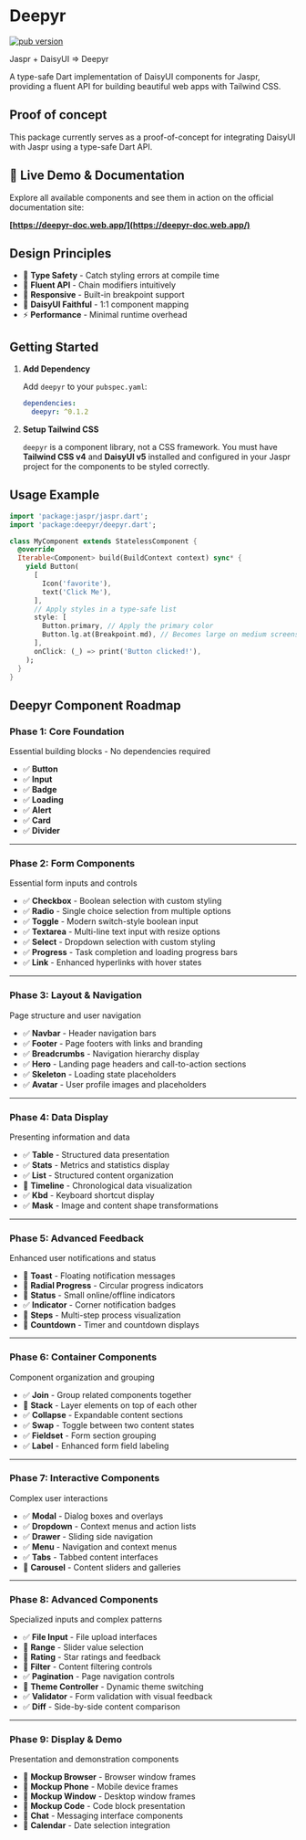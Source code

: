 # Deepyr

[![pub version](https://img.shields.io/pub/v/deepyr.svg)](https://pub.dev/packages/deepyr)

Jaspr + DaisyUI => Deepyr

A type-safe Dart implementation of DaisyUI components for Jaspr, providing a fluent API for building beautiful web apps with Tailwind CSS.

## Proof of concept

This package currently serves as a proof-of-concept for integrating DaisyUI with Jaspr using a type-safe Dart API.

## 🚀 Live Demo & Documentation

Explore all available components and see them in action on the official documentation site:

**[https://deepyr-doc.web.app/](https://deepyr-doc.web.app/)**

## **Design Principles**

- 🎯 **Type Safety** - Catch styling errors at compile time
- 🔧 **Fluent API** - Chain modifiers intuitively
- 📱 **Responsive** - Built-in breakpoint support
- 🎨 **DaisyUI Faithful** - 1:1 component mapping
- ⚡ **Performance** - Minimal runtime overhead

## Getting Started

1. **Add Dependency**

    Add `deepyr` to your `pubspec.yaml`:

    ```yaml
    dependencies:
      deepyr: ^0.1.2
    ```

2. **Setup Tailwind CSS**

    `deepyr` is a component library, not a CSS framework. You must have **Tailwind CSS v4** and **DaisyUI v5** installed and configured in your Jaspr project for the components to be styled correctly.

## Usage Example

```dart
import 'package:jaspr/jaspr.dart';
import 'package:deepyr/deepyr.dart';

class MyComponent extends StatelessComponent {
  @override
  Iterable<Component> build(BuildContext context) sync* {
    yield Button(
      [
        Icon('favorite'),
        text('Click Me'),
      ],
      // Apply styles in a type-safe list
      style: [
        Button.primary, // Apply the primary color
        Button.lg.at(Breakpoint.md), // Becomes large on medium screens and up
      ],
      onClick: (_) => print('Button clicked!'),
    );
  }
}
```

## Deepyr Component Roadmap

### **Phase 1: Core Foundation**

Essential building blocks - No dependencies required

- ✅ **Button**
- ✅ **Input**
- ✅ **Badge**
- ✅ **Loading**
- ✅ **Alert**
- ✅ **Card**
- ✅ **Divider**

---

### **Phase 2: Form Components**

Essential form inputs and controls

- ✅ **Checkbox** - Boolean selection with custom styling
- ✅ **Radio** - Single choice selection from multiple options
- ✅ **Toggle** - Modern switch-style boolean input
- ✅ **Textarea** - Multi-line text input with resize options
- ✅ **Select** - Dropdown selection with custom styling
- ✅ **Progress** - Task completion and loading progress bars
- ✅ **Link** - Enhanced hyperlinks with hover states

---

### **Phase 3: Layout & Navigation**

Page structure and user navigation

- ✅ **Navbar** - Header navigation bars
- ✅ **Footer** - Page footers with links and branding
- ✅ **Breadcrumbs** - Navigation hierarchy display
- ✅ **Hero** - Landing page headers and call-to-action sections
- ✅ **Skeleton** - Loading state placeholders
- ✅ **Avatar** - User profile images and placeholders

---

### **Phase 4: Data Display**

Presenting information and data

- ✅ **Table** - Structured data presentation
- ✅ **Stats** - Metrics and statistics display
- ✅ **List** - Structured content organization
- 🔲 **Timeline** - Chronological data visualization
- ✅ **Kbd** - Keyboard shortcut display
- ✅ **Mask** - Image and content shape transformations

---

### **Phase 5: Advanced Feedback**

Enhanced user notifications and status

- 🔲 **Toast** - Floating notification messages
- 🔲 **Radial Progress** - Circular progress indicators
- 🔲 **Status** - Small online/offline indicators
- ✅ **Indicator** - Corner notification badges
- 🔲 **Steps** - Multi-step process visualization
- 🔲 **Countdown** - Timer and countdown displays

---

### **Phase 6: Container Components**

Component organization and grouping

- ✅ **Join** - Group related components together
- 🔲 **Stack** - Layer elements on top of each other
- ✅ **Collapse** - Expandable content sections
- ✅ **Swap** - Toggle between two content states
- ✅ **Fieldset** - Form section grouping
- ✅ **Label** - Enhanced form field labeling

---

### **Phase 7: Interactive Components**

Complex user interactions

- ✅ **Modal** - Dialog boxes and overlays
- ✅ **Dropdown** - Context menus and action lists
- ✅ **Drawer** - Sliding side navigation
- ✅ **Menu** - Navigation and context menus
- ✅ **Tabs** - Tabbed content interfaces
- 🔲 **Carousel** - Content sliders and galleries

---

### **Phase 8: Advanced Components**

Specialized inputs and complex patterns

- ✅ **File Input** - File upload interfaces
- 🔲 **Range** - Slider value selection
- 🔲 **Rating** - Star ratings and feedback
- 🔲 **Filter** - Content filtering controls
- ✅ **Pagination** - Page navigation controls
- 🔲 **Theme Controller** - Dynamic theme switching
- ✅ **Validator** - Form validation with visual feedback
- ✅ **Diff** - Side-by-side content comparison

---

### **Phase 9: Display & Demo**

Presentation and demonstration components

- 🔲 **Mockup Browser** - Browser window frames
- 🔲 **Mockup Phone** - Mobile device frames
- 🔲 **Mockup Window** - Desktop window frames
- 🔲 **Mockup Code** - Code block presentation
- 🔲 **Chat** - Messaging interface components
- 🔲 **Calendar** - Date selection integration
